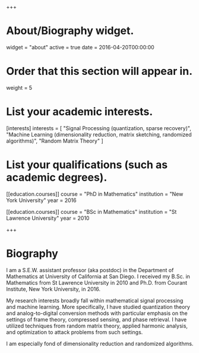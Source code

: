 +++
# About/Biography widget.
widget = "about"
active = true
date = 2016-04-20T00:00:00

# Order that this section will appear in.
weight = 5

# List your academic interests.
[interests]
  interests = [
    "Signal Processing (quantization, sparse recovery)",
    "Machine Learning (dimensionality reduction, matrix sketching, randomized algorithms)",
    "Random Matrix Theory"
  ]

# List your qualifications (such as academic degrees).
[[education.courses]]
  course = "PhD in Mathematics"
  institution = "New York University"
  year = 2016

[[education.courses]]
  course = "BSc in Mathematics"
  institution = "St Lawrence University"
  year = 2010
 
+++

# Biography

I am a S.E.W. assistant professor (aka postdoc) in the Department of Mathematics at University of California at San Diego. I received my B.Sc. in Mathematics from St Lawrence University in 2010 and Ph.D. from Courant Institute, New York University, in 2016.

My research interests broadly fall within mathematical signal processing and machine learning. More specifically, I have studied quantization theory and analog-to-digital conversion methods with particular emphasis on the settings of frame theory, compressed sensing, and phase retrieval. I have utilized techniques from random matrix theory, applied harmonic analysis, and optimization to attack problems from such settings. 

I am especially fond of dimensionality reduction and randomized algorithms.
